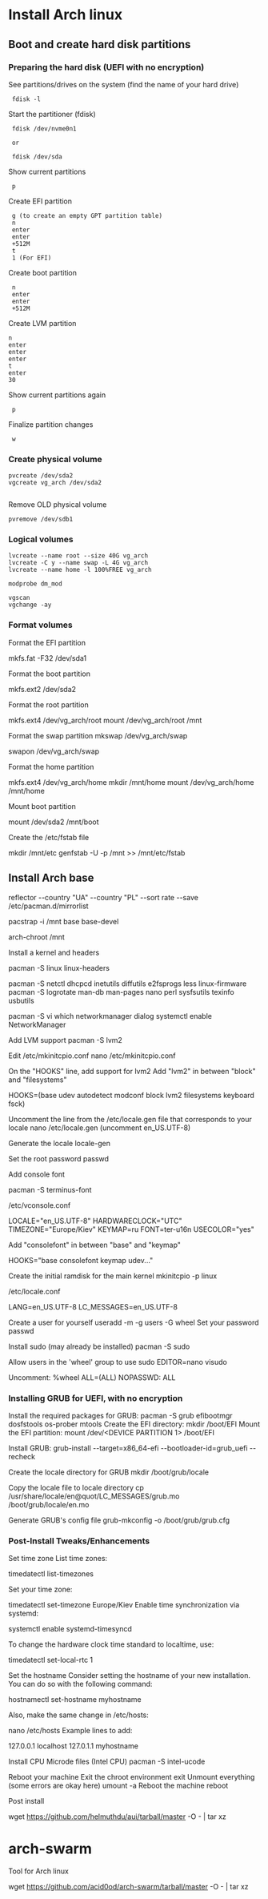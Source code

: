 # Install Arch linux

## Boot and create hard disk partitions 

### Preparing the hard disk (UEFI with no encryption)

See partitions/drives on the system (find the name of your hard drive)

```
 fdisk -l
```

Start the partitioner (fdisk)

```
 fdisk /dev/nvme0n1

 or 

 fdisk /dev/sda
```
Show current partitions

```
 p
```

Create EFI partition

```
 g (to create an empty GPT partition table)
 n
 enter
 enter
 +512M
 t
 1 (For EFI)
```

Create boot partition

```
 n
 enter
 enter
 +512M
```

Create LVM partition
 ```
 n
 enter
 enter
 enter
 t
 enter
 30
```
Show current partitions again

```
 p
```

Finalize partition changes

```
 w
```

### Create physical volume


```
pvcreate /dev/sda2
vgcreate vg_arch /dev/sda2


```

Remove OLD physical volume

```
pvremove /dev/sdb1 
```

### Logical volumes
```
lvcreate --name root --size 40G vg_arch
lvcreate -C y --name swap -L 4G vg_arch
lvcreate --name home -l 100%FREE vg_arch

modprobe dm_mod

vgscan
vgchange -ay
```

### Format volumes

Format the EFI partition

 mkfs.fat -F32 /dev/sda1

Format the boot partition

 mkfs.ext2 /dev/sda2

Format the root partition

 mkfs.ext4 /dev/vg_arch/root
 mount /dev/vg_arch/root /mnt

Format the swap partition
 mkswap /dev/vg_arch/swap

 swapon /dev/vg_arch/swap

Format the home partition

 mkfs.ext4 /dev/vg_arch/home
 mkdir /mnt/home
 mount /dev/vg_arch/home /mnt/home

Mount boot partition

 mount /dev/sda2 /mnt/boot

Create the /etc/fstab file

 mkdir /mnt/etc
 genfstab -U -p /mnt >> /mnt/etc/fstab

## Install Arch base 

reflector --country "UA" --country "PL" --sort rate --save /etc/pacman.d/mirrorlist

pacstrap -i /mnt base base-devel

arch-chroot /mnt

Install a kernel and headers
 
 pacman -S linux linux-headers

 pacman -S netctl dhcpcd inetutils diffutils e2fsprogs less linux-firmware 
 pacman -S logrotate man-db man-pages nano perl sysfsutils texinfo usbutils 
 
 pacman -S vi which networkmanager dialog
 systemctl enable NetworkManager 

Add LVM support
 pacman -S lvm2

Edit /etc/mkinitcpio.conf
 nano /etc/mkinitcpio.conf

On the "HOOKS" line, add support for lvm2
Add "lvm2" in between "block" and "filesystems"
 
 HOOKS=(base udev autodetect modconf block lvm2 filesystems keyboard fsck)

Uncomment the line from the /etc/locale.gen file that corresponds to your locale
 nano /etc/locale.gen (uncomment en_US.UTF-8)

Generate the locale
 locale-gen

Set the root password
 passwd

Add console font

 pacman -S terminus-font

/etc/vconsole.conf

LOCALE="en_US.UTF-8"
HARDWARECLOCK="UTC"
TIMEZONE="Europe/Kiev"
KEYMAP=ru
FONT=ter-u16n
USECOLOR="yes"

Add "consolefont" in between "base" and "keymap"

  HOOKS="base consolefont keymap udev..."

Create the initial ramdisk for the main kernel
 mkinitcpio -p linux

/etc/locale.conf

LANG=en_US.UTF-8
LC_MESSAGES=en_US.UTF-8


Create a user for yourself
 useradd -m -g users -G wheel <username>
Set your password
 passwd <username>

Install sudo (may already be installed)
 pacman -S sudo

Allow users in the 'wheel' group to use sudo
 EDITOR=nano visudo

Uncomment:
 %wheel ALL=(ALL) NOPASSWD: ALL


### Installing GRUB for UEFI, with no encryption

Install the required packages for GRUB:
 pacman -S grub efibootmgr dosfstools os-prober mtools
Create the EFI directory:
 mkdir /boot/EFI
Mount the EFI partition:
 mount /dev/<DEVICE PARTITION 1> /boot/EFI

Install GRUB:
 grub-install --target=x86_64-efi --bootloader-id=grub_uefi --recheck

Create the locale directory for GRUB
 mkdir /boot/grub/locale

Copy the locale file to locale directory
 cp /usr/share/locale/en\@quot/LC_MESSAGES/grub.mo /boot/grub/locale/en.mo

Generate GRUB's config file
 grub-mkconfig -o /boot/grub/grub.cfg

### Post-Install Tweaks/Enhancements

Set time zone
List time zones:

 timedatectl list-timezones

Set your time zone:

 timedatectl set-timezone Europe/Kiev
Enable time synchronization via systemd:

 systemctl enable systemd-timesyncd

To change the hardware clock time standard to localtime, use:

 timedatectl set-local-rtc 1

Set the hostname
Consider setting the hostname of your new installation. You can do so with the following command:

 hostnamectl set-hostname myhostname

Also, make the same change in /etc/hosts:

 nano /etc/hosts
Example lines to add:

 127.0.0.1 localhost
 127.0.1.1 myhostname

Install CPU Microde files (Intel CPU)
 pacman -S intel-ucode


Reboot your machine
Exit the chroot environment
 exit
Unmount everything (some errors are okay here)
 umount -a
Reboot the machine
 reboot


Post install

wget https://github.com/helmuthdu/aui/tarball/master -O - | tar xz

# arch-swarm
Tool for Arch linux

wget https://github.com/acid0od/arch-swarm/tarball/master -O - | tar xz
